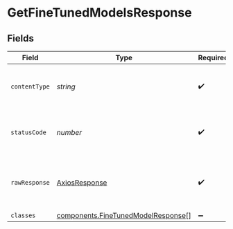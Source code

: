# GetFineTunedModelsResponse


## Fields

| Field                                                                                    | Type                                                                                     | Required                                                                                 | Description                                                                              |
| ---------------------------------------------------------------------------------------- | ---------------------------------------------------------------------------------------- | ---------------------------------------------------------------------------------------- | ---------------------------------------------------------------------------------------- |
| `contentType`                                                                            | *string*                                                                                 | :heavy_check_mark:                                                                       | HTTP response content type for this operation                                            |
| `statusCode`                                                                             | *number*                                                                                 | :heavy_check_mark:                                                                       | HTTP response status code for this operation                                             |
| `rawResponse`                                                                            | [AxiosResponse](https://axios-http.com/docs/res_schema)                                  | :heavy_check_mark:                                                                       | Raw HTTP response; suitable for custom response parsing                                  |
| `classes`                                                                                | [components.FineTunedModelResponse](../../models/components/finetunedmodelresponse.md)[] | :heavy_minus_sign:                                                                       | OK                                                                                       |